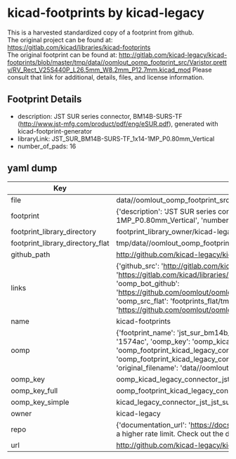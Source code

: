 # kicad-footprints by kicad-legacy  
This is a harvested standardized copy of a footprint from github.  
The original project can be found at:  
https://gitlab.com/kicad/libraries/kicad-footprints  
The original footprint can be found at:
http://gitlab.com/kicad-legacy/kicad-footprints/blob/master/tmp/data//oomlout_oomp_footprint_src/Varistor.pretty/RV_Rect_V25S440P_L26.5mm_W8.2mm_P12.7mm.kicad_mod
Please consult that link for additional, details, files, and license information.  
## Footprint Details
* description: JST SUR series connector, BM14B-SURS-TF (http://www.jst-mfg.com/product/pdf/eng/eSUR.pdf), generated with kicad-footprint-generator  
* libraryLink: JST_SUR_BM14B-SURS-TF_1x14-1MP_P0.80mm_Vertical  
* number_of_pads: 16  
## yaml dump  
| Key | Value |  
| --- | --- |  
| file | data//oomlout_oomp_footprint_src/kicad-footprints/Connector_JST.pretty/JST_SUR_BM14B-SURS-TF_1x14-1MP_P0.80mm_Vertical.kicad_mod |  
| footprint | {'description': 'JST SUR series connector, BM14B-SURS-TF (http://www.jst-mfg.com/product/pdf/eng/eSUR.pdf), generated with kicad-footprint-generator', 'libraryLink': 'JST_SUR_BM14B-SURS-TF_1x14-1MP_P0.80mm_Vertical', 'number_of_pads': 16} |  
| footprint_library_directory | footprint_library_owner/kicad-legacy_kicad-footprints |  
| footprint_library_directory_flat | tmp/data//oomlout_oomp_footprint_src/footprints_flat/kicad_legacy_connector_jst_jst_sur_bm14b_surs_tf_1x14_1mp_p0_80mm_vertical/working |  
| github_path | http://github.com/kicad-legacy/kicad-footprints/blob/master/tmp/data//oomlout_oomp_footprint_src/Connector_JST.pretty/JST_SUR_BM14B-SURS-TF_1x14-1MP_P0.80mm_Vertical.kicad_mod |  
| links | {'github_src': 'http://gitlab.com/kicad-legacy/kicad-footprints/blob/master/tmp/data//oomlout_oomp_footprint_src/Varistor.pretty/RV_Rect_V25S440P_L26.5mm_W8.2mm_P12.7mm.kicad_mod', 'github_src_repo': 'https://gitlab.com/kicad/libraries/kicad-footprints', 'oomp_bot': 'tmp/data//oomlout_oomp_footprint_src/footprints/kicad_legacy_connector_jst_jst_sur_bm14b_surs_tf_1x14_1mp_p0_80mm_vertical/working', 'oomp_bot_github': 'https://github.com/oomlout/oomlout_oomp_footprint_bot/tree/main/tmp/data//oomlout_oomp_footprint_src/footprints/kicad_legacy_connector_jst_jst_sur_bm14b_surs_tf_1x14_1mp_p0_80mm_vertical/working', 'oomp_src_flat': 'footprints_flat/tmp/data//oomlout_oomp_footprint_src/footprints_flat/kicad_legacy_connector_jst_jst_sur_bm14b_surs_tf_1x14_1mp_p0_80mm_vertical/working', 'oomp_src_flat_github': 'https://github.com/oomlout/oomlout_oomp_footprint_src/tree/main/tmp/data//oomlout_oomp_footprint_src/footprints_flat/kicad_legacy_connector_jst_jst_sur_bm14b_surs_tf_1x14_1mp_p0_80mm_vertical/working'} |  
| name | kicad-footprints |  
| oomp | {'footprint_name': 'jst_sur_bm14b_surs_tf_1x14_1mp_p0_80mm_vertical', 'library_name': 'connector_jst', 'md5': '1574acef4d5409c24328e87a233bb5e3', 'md5_10': '1574acef4d', 'md5_5': '1574a', 'md5_6': '1574ac', 'oomp_key': 'oomp_kicad_legacy_connector_jst_jst_sur_bm14b_surs_tf_1x14_1mp_p0_80mm_vertical', 'oomp_key_extra': 'oomp_footprint_kicad_legacy_connector_jst_jst_sur_bm14b_surs_tf_1x14_1mp_p0_80mm_vertical', 'oomp_key_full': 'oomp_footprint_kicad_legacy_connector_jst_jst_sur_bm14b_surs_tf_1x14_1mp_p0_80mm_vertical_1574ac', 'oomp_key_simple': 'kicad_legacy_connector_jst_jst_sur_bm14b_surs_tf_1x14_1mp_p0_80mm_vertical', 'original_filename': 'data//oomlout_oomp_footprint_src/kicad-footprints/Connector_JST.pretty/JST_SUR_BM14B-SURS-TF_1x14-1MP_P0.80mm_Vertical.kicad_mod', 'owner_name': 'kicad_legacy'} |  
| oomp_key | oomp_kicad_legacy_connector_jst_jst_sur_bm14b_surs_tf_1x14_1mp_p0_80mm_vertical |  
| oomp_key_full | oomp_footprint_kicad_legacy_connector_jst_jst_sur_bm14b_surs_tf_1x14_1mp_p0_80mm_vertical |  
| oomp_key_simple | kicad_legacy_connector_jst_jst_sur_bm14b_surs_tf_1x14_1mp_p0_80mm_vertical |  
| owner | kicad-legacy |  
| repo | {'documentation_url': 'https://docs.github.com/rest/overview/resources-in-the-rest-api#rate-limiting', 'message': "API rate limit exceeded for 84.66.142.224. (But here's the good news: Authenticated requests get a higher rate limit. Check out the documentation for more details.)"} |  
| url | http://github.com/kicad-legacy/kicad-footprints |  

